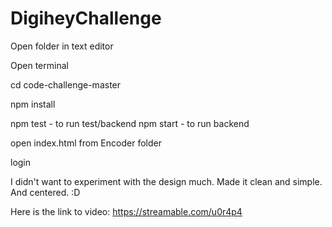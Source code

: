 # DigiheyChallenge

Open folder in text editor

Open terminal

cd code-challenge-master

npm install

npm test - to run test/backend
npm start - to run backend

open index.html from Encoder folder

login



I didn't want to experiment with the design much. Made it clean and simple. And centered. :D


Here is the link to video: https://streamable.com/u0r4p4
